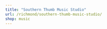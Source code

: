 ```yaml
---
title: "Southern Thumb Music Studio"
url: /richmond/southern-thumb-music-studio/
shop: music
---
```


